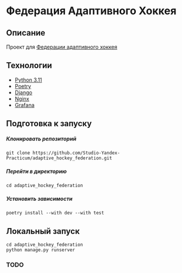 # Федерация Адаптивного Хоккея

## Описание
Проект для [Федерации адаптивного хоккея](https://paraicehockey.ru/) 
## Технологии
- [Python 3.11](https://www.python.org/downloads/release/python-3110/)
- [Poetry](https://python-poetry.org/)
- [Django](https://www.djangoproject.com/)
- [Nginx](https://nginx.org/)
- [Grafana](https://grafana.com/grafana/)

## Подготовка к запуску

##### Клонировать репозиторий

```shell
git clone https://github.com/Studio-Yandex-Practicum/adaptive_hockey_federation.git
```

##### Перейти в директорию

```shell
cd adaptive_hockey_federation
```

##### Установить зависимости

```shell
poetry install --with dev --with test
```

## Локальный запуск

```shell
cd adaptive_hockey_federation
python manage.py runserver
```

###  **TODO** 